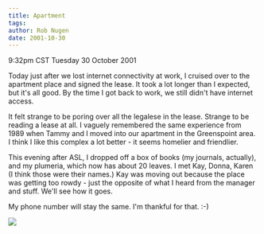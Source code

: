 ```yaml
---
title: Apartment
tags: 
author: Rob Nugen
date: 2001-10-30
---
```


<title>First day in apartment</title>
<p class=date>9:32pm CST Tuesday 30 October 2001</p>

<p>Today just after we lost internet connectivity at work, I cruised
over to the apartment place and signed the lease.  It took a lot
longer than I expected, but it's all good.  By the time I got back to
work, we still didn't have internet access.</p>

<p>It felt strange to be poring over all the legalese in the lease.
Strange to be reading a lease at all.  I vaguely remembered the same
experience from 1989 when Tammy and I moved into our apartment in the
Greenspoint area.  I think I like this complex a lot better - it seems
homelier and friendlier.</p>

<p>This evening after ASL, I dropped off a box of books (my journals,
actually), and my plumeria, which now has about 20 leaves.  I met Kay,
Donna, Karen (I think those were their names.)  Kay was moving out
because the place was getting too rowdy - just the opposite of what I
heard from the manager and stuff.  We'll see how it goes.</p>

<p>My phone number will stay the same.  I'm thankful for that.  :-)</p>

<p><img src='/images/rob/wL-ROB.gif'/></p>


